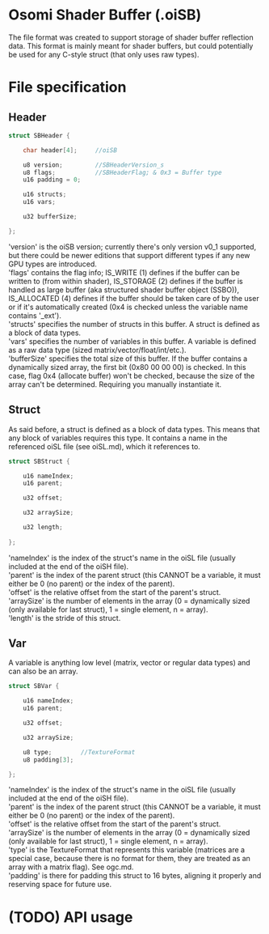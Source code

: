 # Osomi Shader Buffer (.oiSB)
The file format was created to support storage of shader buffer reflection data. This format is mainly meant for shader buffers, but could potentially be used for any C-style struct (that only uses raw types).  
# File specification
## Header
```cpp
struct SBHeader {

	char header[4];     //oiSB

	u8 version;         //SBHeaderVersion_s
	u8 flags;           //SBHeaderFlag; & 0x3 = Buffer type
	u16 padding = 0;

	u16 structs;
	u16 vars;

	u32 bufferSize;

};
```
'version' is the oiSB version; currently there's only version v0_1 supported, but there could be newer editions that support different types if any new GPU types are introduced.  
'flags' contains the flag info; IS_WRITE (1) defines if the buffer can be written to (from within shader), IS_STORAGE (2) defines if the buffer is handled as large buffer (aka structured shader buffer object (SSBO)), IS_ALLOCATED (4) defines if the buffer should be taken care of by the user or if it's automatically created (0x4 is checked unless the variable name contains '_ext').  
'structs' specifies the number of structs in this buffer. A struct is defined as a block of data types.  
'vars' specifies the number of variables in this buffer. A variable is defined as a raw data type (sized matrix/vector/float/int/etc.).  
'bufferSize' specifies the total size of this buffer. If the buffer contains a dynamically sized array, the first bit (0x80 00 00 00) is checked. In this case, flag 0x4 (allocate buffer) won't be checked, because the size of the array can't be determined. Requiring you manually instantiate it.
## Struct
As said before, a struct is defined as a block of data types. This means that any block of variables requires this type. It contains a name in the referenced oiSL file (see oiSL.md), which it references to. 
```cpp
struct SBStruct {

	u16 nameIndex;
	u16 parent;

	u32 offset;

	u32 arraySize;

	u32 length;
      
};
```
'nameIndex' is the index of the struct's name in the oiSL file (usually included at the end of the oiSH file).  
'parent' is the index of the parent struct (this CANNOT be a variable, it must either be 0 (no parent) or the index of the parent).  
'offset' is the relative offset from the start of the parent's struct.  
'arraySize' is the number of elements in the array (0 = dynamically sized (only available for last struct), 1 = single element, n = array).  
'length' is the stride of this struct.  
## Var
A variable is anything low level (matrix, vector or regular data types) and can also be an array.
```cpp
struct SBVar {

	u16 nameIndex;
	u16 parent;

	u32 offset;

	u32 arraySize;

	u8 type;		//TextureFormat
	u8 padding[3];

};
```
'nameIndex' is the index of the struct's name in the oiSL file (usually included at the end of the oiSH file).  
'parent' is the index of the parent struct (this CANNOT be a variable, it must either be 0 (no parent) or the index of the parent).  
'offset' is the relative offset from the start of the parent's struct.  
'arraySize' is the number of elements in the array (0 = dynamically sized (only available for last struct), 1 = single element, n = array).  
'type' is the TextureFormat that represents this variable (matrices are a special case, because there is no format for them, they are treated as an array with a matrix flag). See ogc.md.  
'padding' is there for padding this struct to 16 bytes, aligning it properly and reserving space for future use.  
# (TODO) API usage
